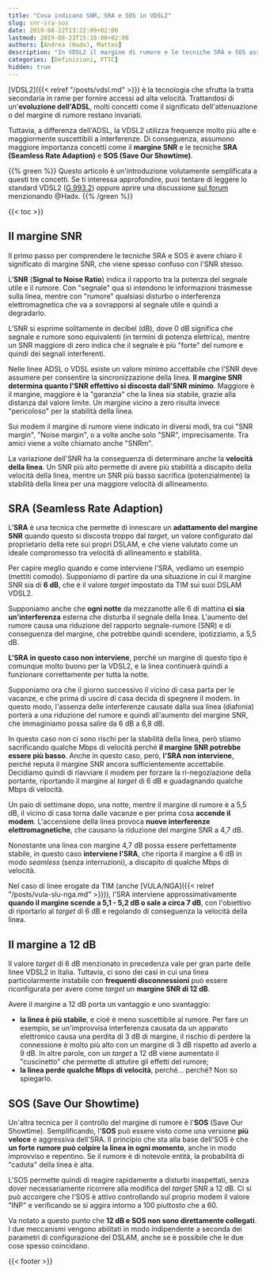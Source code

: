 ```yaml
---
title: "Cosa indicano SNR, SRA e SOS in VDSL2"
slug: snr-sra-sos
date: 2019-08-22T13:22:09+02:00
lastmod: 2019-08-23T15:10:00+02:00
authors: [Andrea (Hadx), Matteo]
description: "In VDSL2 il margine di rumore e le tecniche SRA e SOS assumono maggiore importanza. Una spiegazione elementare del loro significato."
categories: [Definizioni, FTTC]
hidden: true
---
```


[VDSL2]({{< relref "/posts/vdsl.md" >}}) è la tecnologia che sfrutta la tratta secondaria in rame per fornire accessi ad alta velocità. Trattandosi di un'**evoluzione dell'ADSL**, molti concetti come il significato dell'attenuazione o del margine di rumore restano invariati.

Tuttavia, a differenza dell'ADSL, la VDSL2 utilizza frequenze molto più alte e maggiormente suscettibili a interferenze. Di conseguenza, assumono maggiore importanza concetti come il **margine SNR** e le tecniche **SRA (Seamless Rate Adaption)** e **SOS (Save Our Showtime)**.

{{% green %}}
Questo articolo è un'introduzione volutamente semplificata a questi tre concetti. Se ti interessa approfondire, puoi tentare di leggere lo standard VDSL2 ([G.993.2](https://www.itu.int/rec/T-REC-G.993.2)) oppure aprire una discussione [sul forum](https://forum.fibra.click) menzionando @Hadx.
{{% /green %}}

{{< toc >}}

## Il margine SNR

Il primo passo per comprendere le tecniche SRA e SOS è avere chiaro il significato di margine SNR, che viene spesso confuso con l'SNR stesso.

L'**SNR** (**Signal to Noise Ratio**) indica il rapporto tra la potenza del segnale utile e il rumore. Con "segnale" qua si intendono le informazioni trasmesse sulla linea, mentre con "rumore" qualsiasi disturbo o interferenza elettromagnetica che va a sovrapporsi al segnale utile e quindi a degradarlo.

L'SNR si esprime solitamente in decibel (dB), dove 0 dB significa che segnale e rumore sono equivalenti (in termini di potenza elettrica), mentre un SNR maggiore di zero indica che il segnale è più "forte" del rumore e quindi dei segnali interferenti.

Nelle linee ADSL o VDSL esiste un valore minimo accettabile che l'SNR deve assumere per consentire la sincronizzazione della linea. **Il margine SNR determina quanto l'SNR effettivo si discosta dall'SNR minimo**. Maggiore è il margine, maggiore è la "garanzia" che la linea sia stabile, grazie alla distanza dal valore limite. Un margine vicino a zero risulta invece "pericoloso" per la stabilità della linea.

Sui modem il margine di rumore viene indicato in diversi modi, tra cui "SNR margin", "Noise margin", o a volte anche solo "SNR", imprecisamente. Tra amici viene a volte chiamato anche "SNRm".

La variazione dell'SNR ha la conseguenza di determinare anche la **velocità della linea**. Un SNR più alto permette di avere più stabilità a discapito della velocità della linea, mentre un SNR più basso sacrifica (potenzialmente) la stabilità della linea per una maggiore velocità di allineamento.

## SRA (Seamless Rate Adaption)

L'**SRA** è una tecnica che permette di innescare un **adattamento del margine SNR** quando questo si discosta troppo dal _target_, un valore configurato dal proprietario della rete sui propri DSLAM, e che viene valutato come un ideale compromesso tra velocità di allineamento e stabilità.

Per capire meglio quando e come interviene l'SRA, vediamo un esempio (mettiti comodo). Supponiamo di partire da una situazione in cui il margine SNR sia di **6 dB**, che è il valore _target_ impostato da TIM sui suoi DSLAM VDSL2.

Supponiamo anche che **ogni notte** da mezzanotte alle 6 di mattina **ci sia un'interferenza** esterna che disturba il segnale della linea. L'aumento del rumore causa una riduzione del rapporto segnale-rumore (SNR) e di conseguenza del margine, che potrebbe quindi scendere, ipotizziamo, a 5,5 dB.

**L'SRA in questo caso non interviene**, perché un margine di questo tipo è comunque molto buono per la VDSL2, e la linea continuerà quindi a funzionare correttamente per tutta la notte.

Supponiamo ora che il giorno successivo il vicino di casa parta per le vacanze, e che prima di uscire di casa decida di spegnere il modem. In questo modo, l'assenza delle interferenze causate dalla sua linea (diafonia) porterà a una riduzione del rumore e quindi all'aumento del margine SNR, che immaginiamo possa salire da 6 dB a 6,8 dB.

In questo caso non ci sono rischi per la stabilità della linea, però stiamo sacrificando qualche Mbps di velocità perché **il margine SNR potrebbe essere più basso**. Anche in questo caso, però, **l'SRA non interviene**, perché reputa il margine SNR ancora sufficientemente accettabile. Decidiamo quindi di riavviare il modem per forzare la ri-negoziazione della portante, riportando il margine al _target_ di 6 dB e guadagnando qualche Mbps di velocità.

Un paio di settimane dopo, una notte, mentre il margine di rumore è a 5,5 dB, il vicino di casa torna dalle vacanze e per prima cosa **accende il modem**. L'accensione della linea provoca **nuove interferenze elettromagnetiche**, che causano la riduzione del margine SNR a 4,7 dB.

Nonostante una linea con margine 4,7 dB possa essere perfettamente stabile, in questo caso **interviene l'SRA**, che riporta il margine a 6 dB in modo _seamless_ (senza interruzioni), a discapito di qualche Mbps di velocità.

Nel caso di linee erogate da TIM (anche [VULA/NGA]({{< relref "/posts/vula-slu-nga.md" >}})), l'SRA interviene approssimativamente **quando il margine scende a 5,1 - 5,2 dB o sale a circa 7 dB**, con l'obiettivo di riportarlo al _target_ di 6 dB e regolando di conseguenza la velocità della linea.

## Il margine a 12 dB

Il valore _target_ di 6 dB menzionato in precedenza vale per gran parte delle linee VDSL2 in Italia. Tuttavia, ci sono dei casi in cui una linea particolarmente instabile con **frequenti disconnessioni** può essere riconfigurata per avere come _target_ un **margine SNR di 12 dB**.

Avere il margine a 12 dB porta un vantaggio e uno svantaggio:

- **la linea è più stabile**, e cioè è meno suscettibile al rumore. Per fare un esempio, se un'improvvisa interferenza causata da un apparato elettronico causa una perdita di 3 dB di margine, il rischio di perdere la connessione è molto più alto con un margine di 3 dB rispetto ad averlo a 9 dB. In altre parole, con un _target_ a 12 dB viene aumentato il "cuscinetto" che permette di attutire gli effetti del rumore;
- **la linea perde qualche Mbps di velocità**, perché... perché? Non so spiegarlo.

## SOS (Save Our Showtime)

Un'altra tecnica per il controllo del margine di rumore è l'**SOS** (Save Our Showtime). Semplificando, l'**SOS** può essere visto come una versione **più veloce** e aggressiva dell'SRA. Il principio che sta alla base dell'SOS è che **un forte rumore può colpire la linea in ogni momento**, anche in modo improvviso e repentino. Se il rumore è di notevole entità, la probabilità di "caduta" della linea è alta.

L'SOS permette quindi di reagire rapidamente a disturbi inaspettati, senza dover necessariamente ricorrere alla modifica del _target_ SNR a 12 dB. Ci si può accorgere che l'SOS è attivo controllando sul proprio modem il valore "INP" e verificando se si aggira intorno a 100 piuttosto che a 60.

Va notato a questo punto che **12 dB e SOS non sono direttamente collegati**. I due meccanismi vengono abilitati in modo indipendente a seconda dei parametri di configurazione del DSLAM, anche se è possibile che le due cose spesso coincidano.

{{< footer >}}
